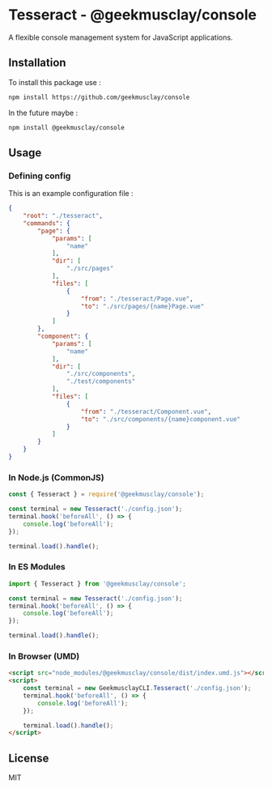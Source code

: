# Tesseract - @geekmusclay/console

A flexible console management system for JavaScript applications.

## Installation
To install this package use : 
```bash
npm install https://github.com/geekmusclay/console
```
In the future maybe : 
```bash
npm install @geekmusclay/console
```

## Usage

### Defining config
This is an example configuration file : 
```json
{
    "root": "./tesseract",
    "commands": {
        "page": {
            "params": [
                "name"
            ],
            "dir": [
                "./src/pages"
            ],
            "files": [
                {
                    "from": "./tesseract/Page.vue",
                    "to": "./src/pages/{name}Page.vue"
                }
            ]
        },
        "component": {
            "params": [
                "name"
            ],
            "dir": [
                "./src/components",
                "./test/components"
            ],
            "files": [
                {
                    "from": "./tesseract/Component.vue",
                    "to": "./src/components/{name}component.vue"
                }
            ]
        }
    }
}
```

### In Node.js (CommonJS)
```javascript
const { Tesseract } = require('@geekmusclay/console');

const terminal = new Tesseract('./config.json');
terminal.hook('beforeAll', () => {
    console.log('beforeAll');
});

terminal.load().handle();
```

### In ES Modules
```javascript
import { Tesseract } from '@geekmusclay/console';

const terminal = new Tesseract('./config.json');
terminal.hook('beforeAll', () => {
    console.log('beforeAll');
});

terminal.load().handle();
```

### In Browser (UMD)
```html
<script src="node_modules/@geekmusclay/console/dist/index.umd.js"></script>
<script>
    const terminal = new GeekmusclayCLI.Tesseract('./config.json');
    terminal.hook('beforeAll', () => {
        console.log('beforeAll');
    });

    terminal.load().handle();
</script>
```

## License

MIT